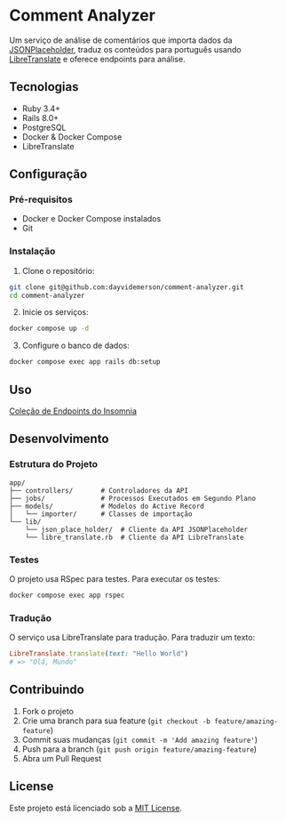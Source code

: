 # Comment Analyzer

Um serviço de análise de comentários que importa dados da [JSONPlaceholder](https://jsonplaceholder.typicode.com/), traduz os conteúdos para português usando [LibreTranslate](https://libretranslate.com/) e oferece endpoints para análise.

## Tecnologias

- Ruby 3.4+
- Rails 8.0+
- PostgreSQL
- Docker & Docker Compose
- LibreTranslate

## Configuração

### Pré-requisitos

- Docker e Docker Compose instalados
- Git

### Instalação

1. Clone o repositório:
```bash
git clone git@github.com:dayvidemerson/comment-analyzer.git
cd comment-analyzer
```

2. Inicie os serviços:
```bash
docker compose up -d
```

3. Configure o banco de dados:
```bash
docker compose exec app rails db:setup
```

## Uso

[Coleção de Endpoints do Insomnia](CommentAnalyzer-Insomnia.yaml)

## Desenvolvimento

### Estrutura do Projeto

```
app/
├── controllers/       # Controladores da API
├── jobs/              # Processos Executados em Segundo Plano
├── models/            # Modelos do Active Record
│   └── importer/      # Classes de importação
└── lib/
    └── json_place_holder/  # Cliente da API JSONPlaceholder
    └── libre_translate.rb  # Cliente da API LibreTranslate
```

### Testes

O projeto usa RSpec para testes. Para executar os testes:

```bash
docker compose exec app rspec
```

### Tradução

O serviço usa LibreTranslate para tradução. Para traduzir um texto:

```ruby
LibreTranslate.translate(text: "Hello World")
# => "Olá, Mundo"
```

## Contribuindo

1. Fork o projeto
2. Crie uma branch para sua feature (`git checkout -b feature/amazing-feature`)
3. Commit suas mudanças (`git commit -m 'Add amazing feature'`)
4. Push para a branch (`git push origin feature/amazing-feature`)
5. Abra um Pull Request

## License

Este projeto está licenciado sob a [MIT License](LICENSE).
